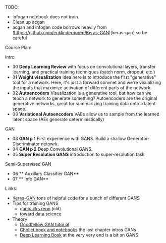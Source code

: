 TODO:
- Infogan notebook does not train
- Clean up acgan
- acgan and infogan code borrows heavily from (https://github.com/eriklindernoren/Keras-GAN)[keras-gan] so be careful


Course Plan:

Intro

- 00 **Deep Learning Review** with focus on convolutional layers, transfer learning, and practical training techniques (batch norm, dropout, etc.)
- 01 **Weight visualization** Idea here is to introduce the first "generative" tool for a network. Here, it's just a forward convnet and we're visualizing the inputs that maximize activation of different parts of the network. 
- 02 **Autoencoders** Visualization is a generative tool, but how can we teach a network to generate something? Autoencoders are the original generative networks, great for summarizing training data onto a latent space.
- 03 **Variational Autoencoders** VAEs allow us to sample from the learned latent space (AEs generate deterministically)

GAN

- 03 **GAN p 1** First experience with GANS. Build a shallow Generator-Discriminator netowrk.
- 04 **GAN p 2** Deep Convolutional GANS.
- 05 **Super Resolution GANS** introduction to super-resolution task.

Semi-Supervised GAN

- 06 ** Auxillary Classifier GAN**
- 07 ** Info GAN**

Links:
- [Keras-GAN](https://github.com/eriklindernoren/Keras-GAN) tons of helpful code for a bunch of different GANS
- Tips for training GANS
  - [ganhacks repo](https://github.com/soumith/ganhacks) (old)
  - [toward data science](https://towardsdatascience.com/intuitively-understanding-variational-autoencoders-1bfe67eb5daf)
- Theory
  - [Goodfellow GAN tutorial](https://arxiv.org/abs/1701.00160)
  - [Chollet book and notebooks](https://github.com/fchollet/deep-learning-with-python-notebooks) the last chapter intros GANs
  - [Deep Learning Book](http://www.deeplearningbook.org/contents/generative_models.html) at the very very end is a bit on GANS
